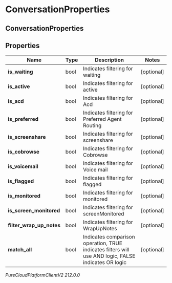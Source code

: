 # ConversationProperties

## ConversationProperties

## Properties

|Name | Type | Description | Notes|
|------------ | ------------- | ------------- | -------------|
| **is_waiting** | bool | Indicates filtering for waiting | [optional] |
| **is_active** | bool | Indicates filtering for active | [optional] |
| **is_acd** | bool | Indicates filtering for Acd | [optional] |
| **is_preferred** | bool | Indicates filtering for Preferred Agent Routing | [optional] |
| **is_screenshare** | bool | Indicates filtering for screenshare | [optional] |
| **is_cobrowse** | bool | Indicates filtering for Cobrowse | [optional] |
| **is_voicemail** | bool | Indicates filtering for Voice mail | [optional] |
| **is_flagged** | bool | Indicates filtering for flagged | [optional] |
| **is_monitored** | bool | Indicates filtering for monitored | [optional] |
| **is_screen_monitored** | bool | Indicates filtering for screenMonitored | [optional] |
| **filter_wrap_up_notes** | bool | Indicates filtering for WrapUpNotes | [optional] |
| **match_all** | bool | Indicates comparison operation, TRUE indicates filters will use AND logic, FALSE indicates OR logic | [optional] |



_PureCloudPlatformClientV2 212.0.0_
